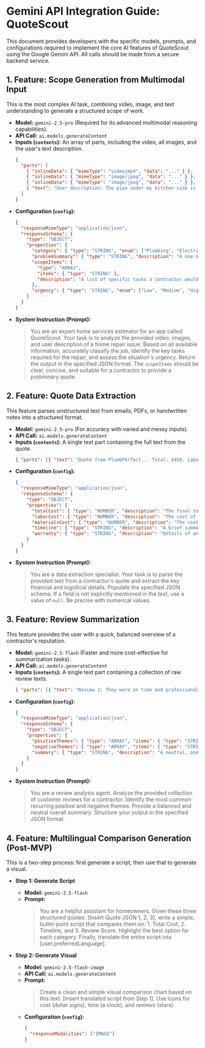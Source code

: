 
# Gemini API Integration Guide: QuoteScout

This document provides developers with the specific models, prompts, and configurations required to implement the core AI features of QuoteScout using the Google Gemini API. All calls should be made from a secure backend service.

## 1. Feature: Scope Generation from Multimodal Input

This is the most complex AI task, combining video, image, and text understanding to generate a structured scope of work.

-   **Model:** `gemini-2.5-pro` (Required for its advanced multimodal reasoning capabilities).
-   **API Call:** `ai.models.generateContent`
-   **Inputs (`contents`):** An array of parts, including the video, all images, and the user's text description.
    ```json
    {
      "parts": [
        { "inlineData": { "mimeType": "video/mp4", "data": "..." } },
        { "inlineData": { "mimeType": "image/jpeg", "data": "..." } },
        { "inlineData": { "mimeType": "image/jpeg", "data": "..." } },
        { "text": "User description: The pipe under my kitchen sink is dripping constantly and there's some water damage on the cabinet floor." }
      ]
    }
    ```
-   **Configuration (`config`):**
    ```json
    {
      "responseMimeType": "application/json",
      "responseSchema": {
        "type": "OBJECT",
        "properties": {
          "category": { "type": "STRING", "enum": ["Plumbing", "Electrical", "HVAC", "Roofing", "Other"] },
          "problemSummary": { "type": "STRING", "description": "A one-sentence summary of the core issue." },
          "scopeItems": {
            "type": "ARRAY",
            "items": { "type": "STRING" },
            "description": "A list of specific tasks a contractor would need to perform."
          },
          "urgency": { "type": "STRING", "enum": ["Low", "Medium", "High", "Critical"], "description": "Assess the urgency based on visual evidence like active leaks, exposed wires, etc." }
        }
      }
    }
    ```
-   **System Instruction (Prompt):**
    > You are an expert home services estimator for an app called QuoteScout. Your task is to analyze the provided video, images, and user description of a home repair issue. Based on all available information, accurately classify the job, identify the key tasks required for the repair, and assess the situation's urgency. Return the output in the specified JSON format. The `scopeItems` should be clear, concise, and suitable for a contractor to provide a preliminary quote.

## 2. Feature: Quote Data Extraction

This feature parses unstructured text from emails, PDFs, or handwritten notes into a structured format.

-   **Model:** `gemini-2.5-pro` (For accuracy with varied and messy inputs).
-   **API Call:** `ai.models.generateContent`
-   **Inputs (`contents`):** A single text part containing the full text from the quote.
    ```json
    { "parts": [{ "text": "Quote from PlumbPerfect... Total: $450. Labor $200, Parts (copper pipe, valve) $150... We can start next Tuesday..." }] }
    ```
-   **Configuration (`config`):**
    ```json
    {
      "responseMimeType": "application/json",
      "responseSchema": {
        "type": "OBJECT",
        "properties": {
          "totalCost": { "type": "NUMBER", "description": "The final total cost including all taxes and fees." },
          "laborCost": { "type": "NUMBER", "description": "The cost of labor, if specified." },
          "materialsCost": { "type": "NUMBER", "description": "The cost of materials, if specified." },
          "timeline": { "type": "STRING", "description": "A brief summary of the project timeline or start date." },
          "warranty": { "type": "STRING", "description": "Details of any warranty on labor or parts." }
        }
      }
    }
    ```
-   **System Instruction (Prompt):**
    > You are a data extraction specialist. Your task is to parse the provided text from a contractor's quote and extract the key financial and logistical details. Populate the specified JSON schema. If a field is not explicitly mentioned in the text, use a value of `null`. Be precise with numerical values.

## 3. Feature: Review Summarization

This feature provides the user with a quick, balanced overview of a contractor's reputation.

-   **Model:** `gemini-2.5-flash` (Faster and more cost-effective for summarization tasks).
-   **API Call:** `ai.models.generateContent`
-   **Inputs (`contents`):** A single text part containing a collection of raw review texts.
    ```json
    { "parts": [{ "text": "Review 1: They were on time and professional... Review 2: A bit expensive, but the work was top-notch... Review 3: They left a mess and I had to call them back..." }] }
    ```
-   **Configuration (`config`):**
    ```json
    {
      "responseMimeType": "application/json",
      "responseSchema": {
        "type": "OBJECT",
        "properties": {
          "positiveThemes": { "type": "ARRAY", "items": { "type": "STRING" }, "description": "A list of 3 distinct positive themes or keywords mentioned frequently (e.g., 'Punctual', 'Professional', 'Clean Work')." },
          "negativeThemes": { "type": "ARRAY", "items": { "type": "STRING" }, "description": "A list of 3 distinct negative themes or keywords (e.g., 'Expensive', 'Poor Communication', 'Messy')." },
          "summary": { "type": "STRING", "description": "A neutral, one-to-two sentence summary of the overall sentiment." }
        }
      }
    }
    ```
-   **System Instruction (Prompt):**
    > You are a review analysis agent. Analyze the provided collection of customer reviews for a contractor. Identify the most common recurring positive and negative themes. Provide a balanced and neutral overall summary. Structure your output in the specified JSON format.

## 4. Feature: Multilingual Comparison Generation (Post-MVP)

This is a two-step process: first generate a script, then use that to generate a visual.

-   **Step 1: Generate Script**
    -   **Model:** `gemini-2.5-flash`
    -   **Prompt:**
        > You are a helpful assistant for homeowners. Given these three structured quotes: [Insert Quote JSON 1, 2, 3], write a simple, bullet-point script that compares them on: 1. Total Cost, 2. Timeline, and 3. Review Score. Highlight the best option for each category. Finally, translate the entire script into [user.preferredLanguage].

-   **Step 2: Generate Visual**
    -   **Model:** `gemini-2.5-flash-image`
    -   **API Call:** `ai.models.generateContent`
    -   **Prompt:**
        > Create a clean and simple visual comparison chart based on this text: [Insert translated script from Step 1]. Use icons for cost (dollar signs), time (a clock), and reviews (stars).
    -   **Configuration (`config`):**
        ```json
        {
          "responseModalities": ["IMAGE"]
        }
        ```
